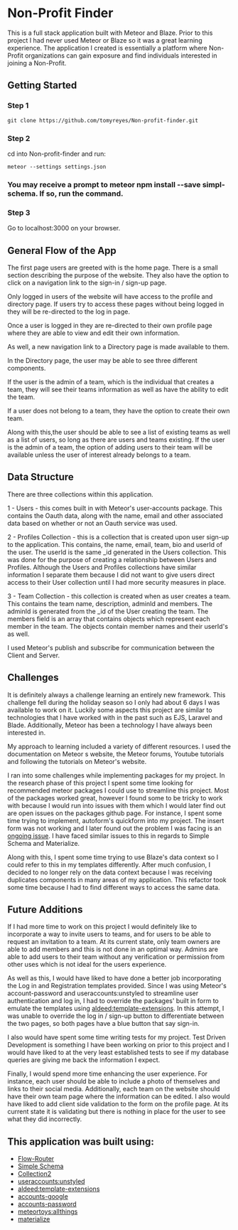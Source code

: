 # Non-Profit Finder

This is a full stack application built with Meteor and Blaze. Prior to this project I had never used Meteor or Blaze so it was a great learning experience.
The application I created is essentially a platform where Non-Profit organizations can gain exposure and find individuals interested in joining a Non-Profit.

## Getting Started

### Step 1

```
git clone https://github.com/tomyreyes/Non-profit-finder.git
```

### Step 2

cd into Non-profit-finder and run:

```
meteor --settings settings.json
```

### You may receive a prompt to meteor npm install --save simpl-schema. If so, run the command.

### Step 3

Go to localhost:3000 on your browser.

## General Flow of the App

The first page users are greeted with is the home page. There is a small section describing the purpose of the website.
They also have the option to click on a navigation link to the sign-in / sign-up page.

Only logged in users of the website will have access to the profile and directory page. If users try to access these pages without being logged in they will be re-directed to the log in page.

Once a user is logged in they are re-directed to their own profile page where they are able to view and edit their own information.

As well, a new navigation link to a Directory page is made available to them.

In the Directory page, the user may be able to see three different components.

If the user is the admin of a team, which is the individual that creates a team, they will see their teams information as well as have the ability to edit the team.

If a user does not belong to a team, they have the option to create their own team.

Along with this,the user should be able to see a list of existing teams as well as a list of users, so long as there are users and teams existing.
If the user is the admin of a team, the option of adding users to their team will be available unless the user of interest already belongs to a team.

## Data Structure

There are three collections within this application.

1 - Users - this comes built in with Meteor's user-accounts package. This contains the Oauth data, along with the name, email and other associated data based on whether or not an Oauth service was used.

2 - Profiles Collection - this is a collection that is created upon user sign-up to the application. This contains, the name, email, team, bio and userId of the user. The userId is the same \_id generated in the Users collection. This was done for the purpose of creating a relationship between Users and Profiles. Although the Users and Profiles collections have similar information I separate them because I did not want to give users direct access to their User collection until I had more security measures in place.

3 - Team Collection - this collection is created when as user creates a team. This contains the team name, description, adminId and members. The adminId is generated from the \_id of the User creating the team. The members field is an array that contains objects which represent each member in the team. The objects contain member names and their userId's as well.

I used Meteor's publish and subscribe for communication between the Client and Server.

## Challenges

It is definitely always a challenge learning an entirely new framework. This challenge fell during the holiday season so I only had about 6 days I was available to work on it. Luckily some aspects this project are similar to technologies that I have worked with in the past such as EJS, Laravel and Blade. Additionally, Meteor has been a technology I have always been interested in.

My approach to learning included a variety of different resources. I used the documentation on Meteor
s website, the Meteor forums, Youtube tutorials and following the tutorials on Meteor's website.

I ran into some challenges while implementing packages for my project. In the research phase of this project I spent some time looking for recommended meteor packages I could use to streamline this project. Most of the packages worked great, however I found some to be tricky to work with because I would run into issues with them which I would later find out are open issues on the packages github page. For instance, I spent some time trying to implement, autoform's quickform into my project. The insert form was not working and I later found out the problem I was facing is an [ongoing issue](https://github.com/aldeed/meteor-autoform/issues/1575). I have faced similar issues to this in regards to Simple Schema and Materialize.

Along with this, I spent some time trying to use Blaze's data context so I could refer to this in my templates differently. After much confusion, I decided to no longer rely on the data context because I was receiving duplicates components in many areas of my application. This refactor took some time because I had to find different ways to access the same data.

## Future Additions

If I had more time to work on this project I would definitely like to incorporate a way to invite users to teams, and for users to be able to request an invitation to a team. At its current state, only team owners are able to add members and this is not done in an optimal way. Admins are able to add users to their team without any verification or permission from other uses which is not ideal for the users experience.

As well as this, I would have liked to have done a better job incorporating the Log in and Registration templates provided. Since I was using Meteor's account-password and useraccounts:unstyled to streamline user authentication and log in, I had to override the packages' built in form to emulate the templates using [aldeed:template-extensions](https://github.com/aldeed/meteor-template-extension). In this attempt, I was unable to override the log in / sign-up button to differentiate between the two pages, so both pages have a blue button that say sign-in.

I also would have spent some time writing tests for my project. Test Driven Development is something I have been working on prior to this project and I would have liked to at the very least established tests to see if my database queries are giving me back the information I expect.

Finally, I would spend more time enhancing the user experience. For instance, each user should be able to include a photo of themselves and links to their social media. Additionally, each team on the website should have their own team page where the information can be edited. I also would have liked to add client side validation to the form on the profile page. At its current state it is validating but there is nothing in place for the user to see what they did incorrectly.

## This application was built using:

- [Flow-Router](https://github.com/kadirahq/flow-router)
- [Simple Schema](https://github.com/aldeed/meteor-simple-schema)
- [Collection2](https://github.com/aldeed/meteor-collection2)
- [useraccounts:unstyled](https://github.com/meteor-useraccounts)
- [aldeed:template-extensions](https://github.com/aldeed/meteor-template-extension)
- [accounts-google](https://atmospherejs.com/?__hstc=256467284.285ffca5db5c8fe7d2184ad5d232985b.1446841870646.1446841870646.1446841870646.1&__hssc=256467284.1.1446841870646&__hsfp=3827431520)
- [accounts-password](https://atmospherejs.com/meteor/accounts-password)
- [meteortoys:allthings](https://github.com/MeteorToys/meteor-devtools)
- [materialize](https://materializecss.com/)
